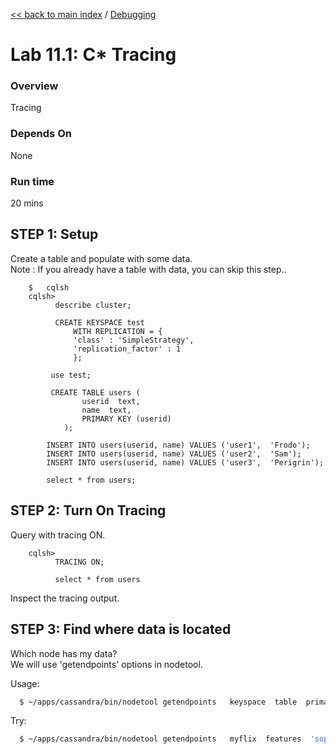 <link rel='stylesheet' href='../assets/css/main.css'/>

[<< back to main index](../README.md) / [Debugging](README.md)

Lab 11.1: C* Tracing
====================

### Overview
Tracing

### Depends On
None

### Run time
20 mins


## STEP 1: Setup
Create a table and populate with some data.  
Note : If you already have a table with data, you can skip this step..
```
    $   cqlsh
    cqlsh>   
          describe cluster;

          CREATE KEYSPACE test
              WITH REPLICATION = {
              'class' : 'SimpleStrategy',
              'replication_factor' : 1
              };

         use test;

         CREATE TABLE users (
                userid  text,
                name  text,
                PRIMARY KEY (userid)
            );

        INSERT INTO users(userid, name) VALUES ('user1',  'Frodo');
        INSERT INTO users(userid, name) VALUES ('user2',  'Sam');
        INSERT INTO users(userid, name) VALUES ('user3',  'Perigrin');

        select * from users;
```

## STEP 2:  Turn On Tracing
Query with tracing ON.

```
    cqlsh>   
          TRACING ON;

          select * from users
```

Inspect the tracing output.


## STEP 3: Find where data is located
Which node has my data?  
We will use 'getendpoints' options in nodetool.

Usage:
```bash
  $ ~/apps/cassandra/bin/nodetool getendpoints   keyspace  table  primary_key
```

Try:
```bash
  $ ~/apps/cassandra/bin/nodetool getendpoints   myflix  features  'sopr'
```
